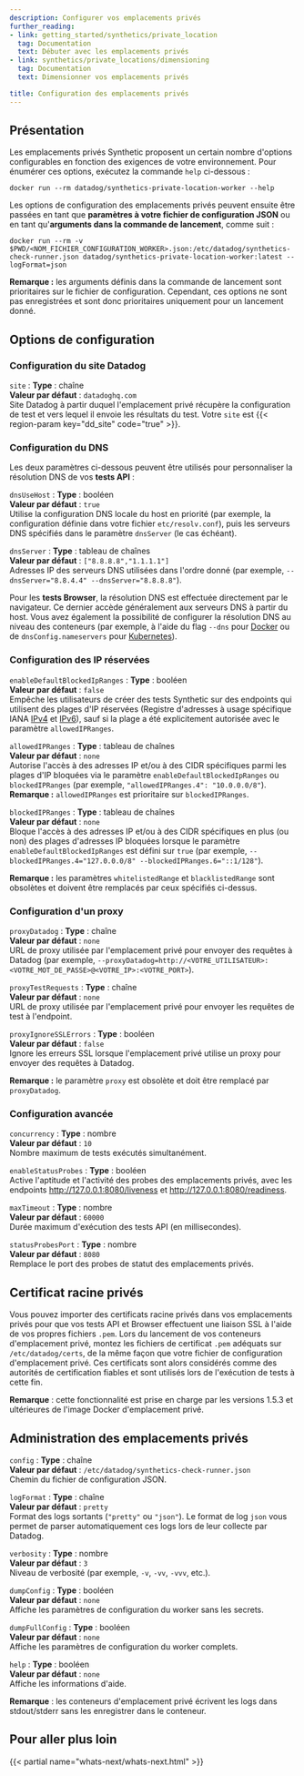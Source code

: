 ```yaml
---
description: Configurer vos emplacements privés
further_reading:
- link: getting_started/synthetics/private_location
  tag: Documentation
  text: Débuter avec les emplacements privés
- link: synthetics/private_locations/dimensioning
  tag: Documentation
  text: Dimensionner vos emplacements privés

title: Configuration des emplacements privés
---
```


## Présentation

Les emplacements privés Synthetic proposent un certain nombre d'options configurables en fonction des exigences de votre environnement. Pour énumérer ces options, exécutez la commande `help` ci-dessous :

```shell
docker run --rm datadog/synthetics-private-location-worker --help
```

Les options de configuration des emplacements privés peuvent ensuite être passées en tant que **paramètres à votre fichier de configuration JSON** ou en tant qu'**arguments dans la commande de lancement**, comme suit :

```shell
docker run --rm -v $PWD/<NOM_FICHIER_CONFIGURATION_WORKER>.json:/etc/datadog/synthetics-check-runner.json datadog/synthetics-private-location-worker:latest --logFormat=json
```

**Remarque :** les arguments définis dans la commande de lancement sont prioritaires sur le fichier de configuration. Cependant, ces options ne sont pas enregistrées et sont donc prioritaires uniquement pour un lancement donné.

## Options de configuration

### Configuration du site Datadog

`site`
: **Type** : chaîne <br>
**Valeur par défaut** : `datadoghq.com`<br>
Site Datadog à partir duquel l'emplacement privé récupère la configuration de test et vers lequel il envoie les résultats du test. Votre `site` est {{< region-param key="dd_site" code="true" >}}.

### Configuration du DNS

Les deux paramètres ci-dessous peuvent être utilisés pour personnaliser la résolution DNS de vos **tests API** :

`dnsUseHost`
: **Type** : booléen <br>
**Valeur par défaut** : `true`<br>
Utilise la configuration DNS locale du host en priorité (par exemple, la configuration définie dans votre fichier `etc/resolv.conf`), puis les serveurs DNS spécifiés dans le paramètre `dnsServer` (le cas échéant).

`dnsServer`
: **Type** : tableau de chaînes <br>
**Valeur par défaut** : `["8.8.8.8","1.1.1.1"]`<br>
Adresses IP des serveurs DNS utilisées dans l'ordre donné (par exemple, `--dnsServer="8.8.4.4" --dnsServer="8.8.8.8"`).

Pour les **tests Browser**, la résolution DNS est effectuée directement par le navigateur. Ce dernier accède généralement aux serveurs DNS à partir du host. Vous avez également la possibilité de configurer la résolution DNS au niveau des conteneurs (par exemple, à l'aide du flag `--dns` pour [Docker][1] ou de `dnsConfig.nameservers` pour [Kubernetes][2]).

### Configuration des IP réservées

`enableDefaultBlockedIpRanges`
: **Type** : booléen <br>
**Valeur par défaut** : `false`<br>
Empêche les utilisateurs de créer des tests Synthetic sur des endpoints qui utilisent des plages d'IP réservées (Registre d'adresses à usage spécifique IANA [IPv4][3] et [IPv6][4]), sauf si la plage a été explicitement autorisée avec le paramètre `allowedIPRanges`.

`allowedIPRanges`
: **Type** : tableau de chaînes <br>
**Valeur par défaut** : `none`<br>
Autorise l'accès à des adresses IP et/ou à des CIDR spécifiques parmi les plages d'IP bloquées via le paramètre `enableDefaultBlockedIpRanges` ou `blockedIPRanges` (par exemple, `"allowedIPRanges.4": "10.0.0.0/8"`). **Remarque :** `allowedIPRanges` est prioritaire sur `blockedIPRanges`.

`blockedIPRanges`
: **Type** : tableau de chaînes <br>
**Valeur par défaut** : `none`<br>
Bloque l'accès à des adresses IP et/ou à des CIDR spécifiques en plus (ou non) des plages d'adresses IP bloquées lorsque le paramètre `enableDefaultBlockedIpRanges` est défini sur `true` (par exemple, `--blockedIPRanges.4="127.0.0.0/8" --blockedIPRanges.6="::1/128"`).

**Remarque :** les paramètres `whitelistedRange` et `blacklistedRange` sont obsolètes et doivent être remplacés par ceux spécifiés ci-dessus.

### Configuration d'un proxy

`proxyDatadog`
: **Type** : chaîne <br>
**Valeur par défaut** : `none`<br>
URL de proxy utilisée par l'emplacement privé pour envoyer des requêtes à Datadog (par exemple, `--proxyDatadog=http://<VOTRE_UTILISATEUR>:<VOTRE_MOT_DE_PASSE>@<VOTRE_IP>:<VOTRE_PORT>`).

`proxyTestRequests`
: **Type** : chaîne <br>
**Valeur par défaut** : `none`<br>
URL de proxy utilisée par l'emplacement privé pour envoyer les requêtes de test à l'endpoint.

`proxyIgnoreSSLErrors`
: **Type** : booléen <br>
**Valeur par défaut** : `false`<br>
Ignore les erreurs SSL lorsque l'emplacement privé utilise un proxy pour envoyer des requêtes à Datadog.

**Remarque :** le paramètre `proxy` est obsolète et doit être remplacé par `proxyDatadog`.

### Configuration avancée

`concurrency`
: **Type** : nombre <br>
**Valeur par défaut** : `10`<br>
Nombre maximum de tests exécutés simultanément.

`enableStatusProbes`
: **Type** : booléen <br>
Active l'aptitude et l'activité des probes des emplacements privés, avec les endpoints http://127.0.0.1:8080/liveness et http://127.0.0.1:8080/readiness.

`maxTimeout`
: **Type** : nombre <br>
**Valeur par défaut** : `60000`<br>
Durée maximum d'exécution des tests API (en millisecondes).

`statusProbesPort`
: **Type** : nombre <br>
**Valeur par défaut** : `8080`<br>
Remplace le port des probes de statut des emplacements privés.

## Certificat racine privés

Vous pouvez importer des certificats racine privés dans vos emplacements privés pour que vos tests API et Browser effectuent une liaison SSL à l'aide de vos propres fichiers `.pem`. Lors du lancement de vos conteneurs d'emplacement privé, montez les fichiers de certificat `.pem` adéquats sur `/etc/datadog/certs`, de la même façon que votre fichier de configuration d'emplacement privé. Ces certificats sont alors considérés comme des autorités de certification fiables et sont utilisés lors de l'exécution de tests à cette fin.

**Remarque** : cette fonctionnalité est prise en charge par les versions 1.5.3 et ultérieures de l'image Docker d'emplacement privé.

## Administration des emplacements privés

`config`
: **Type** : chaîne <br>
**Valeur par défaut** : `/etc/datadog/synthetics-check-runner.json`<br>
Chemin du fichier de configuration JSON.

`logFormat`
: **Type** : chaîne <br>
**Valeur par défaut** : `pretty`<br>
Format des logs sortants (`"pretty"` ou `"json"`). Le format de log `json` vous permet de parser automatiquement ces logs lors de leur collecte par Datadog.

`verbosity`
: **Type** : nombre <br>
**Valeur par défaut** : `3`<br>
Niveau de verbosité (par exemple, `-v`, `-vv`, `-vvv`, etc.).

`dumpConfig`
: **Type** : booléen <br>
**Valeur par défaut** : `none`<br>
Affiche les paramètres de configuration du worker sans les secrets.

`dumpFullConfig`
: **Type** : booléen <br>
**Valeur par défaut** : `none`<br>
Affiche les paramètres de configuration du worker complets.

`help`
: **Type** : booléen <br>
**Valeur par défaut** : `none`<br>
Affiche les informations d'aide.

**Remarque** : les conteneurs d'emplacement privé écrivent les logs dans stdout/stderr sans les enregistrer dans le conteneur.

## Pour aller plus loin

{{< partial name="whats-next/whats-next.html" >}}

[1]: https://docs.docker.com/config/containers/container-networking/#dns-services
[2]: https://kubernetes.io/docs/concepts/services-networking/dns-pod-service/#pod-dns-config
[3]: https://www.iana.org/assignments/iana-ipv4-special-registry/iana-ipv4-special-registry.xhtml
[4]: https://www.iana.org/assignments/iana-ipv6-special-registry/iana-ipv6-special-registry.xhtml
